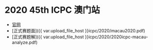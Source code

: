 # 2020 45th ICPC 澳门站

- [官网](https://www.cis.um.edu.mo/icpc2021/)
- [正式赛题面]({{ var.upload_file_host }}icpc/2020/macau2020.pdf)
- [正式赛题解]({{ var.upload_file_host }}icpc/2020/2020icpc-macau-analyze.pdf)
